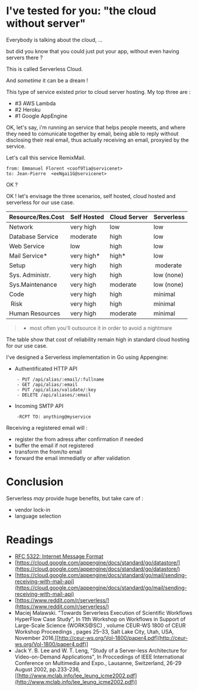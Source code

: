 # I've tested for you: "the cloud without server"

Everybody is talking about the cloud, ...

but did you know that you could just put your app, without even having servers there ? 

This is called Serverless Cloud.

And *sometime* it can be a dream !

This type of service existed prior to cloud server hosting. My top three are :
- #3 AWS Lambda
- #2 Heroku
- #1 Google AppEngine

OK, let's say, i'm running an service that helps people meeets, and where they 
need to comunicate together by email, being able to reply without disclosing 
their real email, thus actually receiving an email, proxyied by the service.

Let's call this service RemixMail.

```
from: Emmanuel Florent <coof9Tia@servicenet>
to:	Jean-Pierre  <eeNgai1G@servicenet>
```
OK ?

OK !  let's envisage the three scenarios, self hosted, cloud hosted and serverless 
for our use case.

| Resource/Res.Cost | Self Hosted | Cloud Server | Serverless |
| ------------------| ----------- |------------- |----------- |
| Network           | very high   | low          | low        |
| Database Service  | moderate    | high         | low        |
| Web Service       | low         | high         | low        |
| Mail Service*     | very high*  | high*        | low        |
| Setup             | very high   | high         | moderate   |
| Sys. Administr.   | very high   | high         | low (none) |
| Sys.Maintenance   | very high   | moderate     | low (none) |
| Code              | very high   | high         | minimal    |
| Risk              | very high   | high         | minimal    |
| Human Resources   | very high   | moderate     | minimal    |

>* most often you'll outsource it in order to avoid a nightmare

The table show that cost of reliability remain high in standard cloud hosting for our use case.

I've designed a Serverless implementation in Go using Appengine: 

- Authentificated HTTP API
```
    - PUT /api/alias/:email/:fullname
    - GET /api/alias/:email
    - PUT /api/alias/validate/:key
    - DELETE /api/aliases/:email
```
- Incoming SMTP API
```
    -RCPT TO: anything@myservice
```

Receiving a registered email will :
- register the from adress after confirmation if needed
- buffer the email if not registered
- transform the from/to email
- forward the email immediatly or after validation

# Conclusion

Serverless *may* provide huge benefits, but take care of :
- vendor lock-in
- language selection

# Readings

- [RFC 5322: Internet Message Format](https://www.ietf.org/rfc/rfc5322.txt)
- [https://cloud.google.com/appengine/docs/standard/go/datastore/](https://cloud.google.com/appengine/docs/standard/go/datastore/)
- [https://cloud.google.com/appengine/docs/standard/go/mail/sending-receiving-with-mail-api](https://cloud.google.com/appengine/docs/standard/go/mail/sending-receiving-with-mail-api)
- [https://www.reddit.com/r/serverless/](https://www.reddit.com/r/serverless/)
- Maciej Malawski.  "Towards Serverless Execution of Scientific Workflows HyperFlow Case Study",
In 11th Workshop on Workflows in Support of Large-Scale Science (WORKS@SC) , 
volume CEUR-WS 1800 of CEUR Workshop Proceedings , pages 25–33, Salt Lake City, Utah, USA, November
2016,[[http://ceur-ws.org/Vol-1800/paper4.pdf](http://ceur-ws.org/Vol-1800/paper4.pdf)]
- Jack Y. B. Lee and W. T. Leng, "Study of a Server-less Architecture for Video-on-Demand Applications",
In Proccedings of IEEE International Conference on Multimedia and Expo., Lausanne, Switzerland, 
26-29 August 2002, pp.233-236, [[http://www.mclab.info/lee_leung_icme2002.pdf](http://www.mclab.info/lee_leung_icme2002.pdf)]

